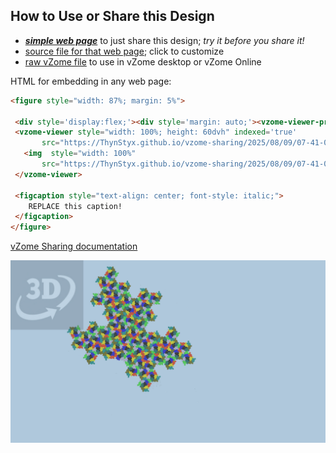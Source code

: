 
## How to Use or Share this Design

 - [***simple web page***](<https://ThynStyx.github.io/vzome-sharing/2025/08/09/07-41-09-LF-spectre-super-super-cluster/>) to just share this design; *try it before you share it!*
 - [source file for that web page](<https://github.com/ThynStyx/vzome-sharing/edit/main/2025/08/09/07-41-09-LF-spectre-super-super-cluster/index.md>); click to customize
 - [raw vZome file](<https://raw.githubusercontent.com/ThynStyx/vzome-sharing/main/2025/08/09/07-41-09-LF-spectre-super-super-cluster/LF-spectre-super-super-cluster.vZome>) to use in vZome desktop or vZome Online
 
 HTML for embedding in any web page:
 ```html
<figure style="width: 87%; margin: 5%">
  
  <div style='display:flex;'><div style='margin: auto;'><vzome-viewer-previous label='prev step'></vzome-viewer-previous><vzome-viewer-next label='next step'></vzome-viewer-next></div></div>
  <vzome-viewer style="width: 100%; height: 60dvh" indexed='true'
        src="https://ThynStyx.github.io/vzome-sharing/2025/08/09/07-41-09-LF-spectre-super-super-cluster/LF-spectre-super-super-cluster.vZome" >
    <img  style="width: 100%"
        src="https://ThynStyx.github.io/vzome-sharing/2025/08/09/07-41-09-LF-spectre-super-super-cluster/LF-spectre-super-super-cluster.png" >
  </vzome-viewer>

  <figcaption style="text-align: center; font-style: italic;">
     REPLACE this caption!
  </figcaption>
</figure>

 ```

[vZome Sharing documentation](https://vzome.github.io/vzome/sharing.html#how-it-works)

![Image](<LF-spectre-super-super-cluster.png>)

